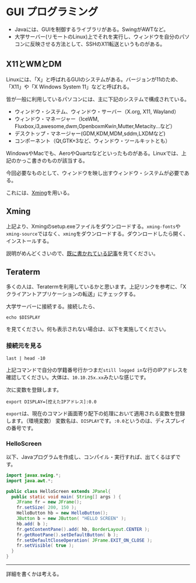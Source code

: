 # GUI プログラミング

- Javaには、GUIを制御するライブラリがある。SwingがAWTなど。
- 大学サーバー(リモートのLinux)上でそれを実行し、ウィンドウを自分のパソコンに反映させる方法として、SSHのX11転送というものがある。

## X11とWMとDM

Linuxには、「X」と呼ばれるGUIのシステムがある。バージョンが11のため、「X11」や「X Windows System 11」などと呼ばれる。

皆が一般に利用しているパソコンには、主に下記のシステムで構成されている。

- ウィンドウ・システム、ウィンドウ・サーバー（X.org, X11, Wayland）
- ウィンドウ・マネージャー（IceWM, Fluxbox,i3,awesome,dwm,OpenboxmKwin,Mutter,Metacity...など）
- デスクトップ・マネージャー(GDM,KDM,MDM,sddm,LXDMなど)
- コンポーネント（Qt,GTK+3など、ウィンドウ・ツールキットとも）

WindowsやMacでも、AeroやQuartzなどといったものがある。Linuxでは、上記のかっこ書きのものが該当する。

今回必要なものとして、ウィンドウを映し出すウィンドウ・システムが必要である。

これには、[Xming](https://ja.osdn.net/projects/sfnet_xming/)を用いる。

## Xming

上記より、Xmingのsetup.exeファイルをダウンロードする。`xming-fonts`や`xming-source`ではなく、`xming`をダウンロードする。ダウンロードしたら開く、インストールする。

説明がめんどくさいので、[既に書かれている記事](https://orebibou.com/ja/home/201502/20150213_001/)を見てください。

## Teraterm

多くの人は、Teratermを利用しているかと思います。上記リンクを参考に、「Xクライアントアプリケーションの転送」にチェックする。

大学サーバーに接続する。接続したら、

```
echo $DISPLAY
```

を見てください。何も表示されない場合は、以下を実施してください。

### 接続元を見る

```
last | head -10
```

上記コマンドで自分の学籍番号行かつまだ`still logged in`な行のIPアドレスを確認してください。大体は、`10.10.25x.xx`みたいな感じです。

次に変数を登録します。

```
export DISPLAY=[控えたIPアドレス]:0.0
```

`export`は、現在のコマンド画面寄り配下の処理において適用される変数を登録します。（環境変数）
変数名は、`DISPLAY`です。`:0.0`というのは、ディスプレイの番号です。


### HelloScreen

以下、Javaプログラムを作成し、コンパイル・実行すれば、出てくるはずです。


```java
import javax.swing.*;
import java.awt.*;

public class HelloScreen extends JPanel{
  public static void main( String[] args ) {
    JFrame fr = new JFrame();
    fr.setSize( 200, 150 );
    HelloButton hb = new HelloButton();
    JButton b = new JButton( "HELLO SCREEN" );
    hb.add( b );
    fr.getContentPane().add( hb, BorderLayout.CENTER );
    fr.getRootPane().setDefaultButton( b );
    fr.setDefaultCloseOperation( JFrame.EXIT_ON_CLOSE );
    fr.setVisible( true );
  }
}
```

------

詳細を書くかは考える。
